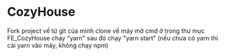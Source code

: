 # CozyHouse
Fork project về
từ git của mình clone về máy
mở cmd ở trong thư mục FE_CozyHouse
chạy "yarn"
sau đó chạy "yarn start"
(nếu chưa có yarn thì cài yarn vào máy, không chạy npm)

